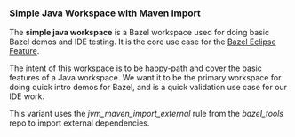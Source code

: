 ### Simple Java Workspace with Maven Import

The **simple java workspace** is a Bazel workspace used for doing basic Bazel demos and IDE testing.
It is the core use case for the [Bazel Eclipse Feature](https://github.com/salesforce/bazel-eclipse).

The intent of this workspace is to be happy-path and cover the basic features of a Java workspace.
We want it to be the primary workspace for doing quick intro demos for Bazel,
  and is a quick validation use case for our IDE work.

This variant uses the *jvm_maven_import_external* rule from the *bazel_tools* repo to import external dependencies.
